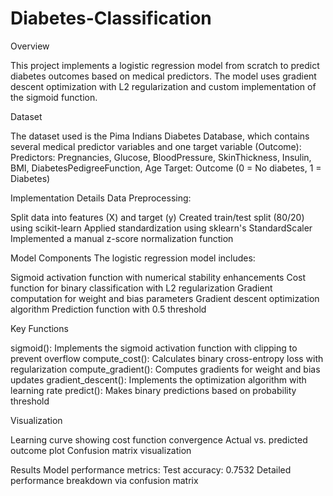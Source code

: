 # Diabetes-Classification
Overview

This project implements a logistic regression model from scratch to predict diabetes outcomes based on medical predictors. The model uses gradient descent optimization with L2 regularization and custom implementation of the sigmoid function.

Dataset

The dataset used is the Pima Indians Diabetes Database, which contains several medical predictor variables and one target variable (Outcome):
Predictors: Pregnancies, Glucose, BloodPressure, SkinThickness, Insulin, BMI, DiabetesPedigreeFunction, Age
Target: Outcome (0 = No diabetes, 1 = Diabetes)

Implementation Details
Data Preprocessing:

Split data into features (X) and target (y)
Created train/test split (80/20) using scikit-learn
Applied standardization using sklearn's StandardScaler
Implemented a manual z-score normalization function

Model Components
The logistic regression model includes:

Sigmoid activation function with numerical stability enhancements
Cost function for binary classification with L2 regularization
Gradient computation for weight and bias parameters
Gradient descent optimization algorithm
Prediction function with 0.5 threshold

Key Functions

sigmoid(): Implements the sigmoid activation function with clipping to prevent overflow
compute_cost(): Calculates binary cross-entropy loss with regularization
compute_gradient(): Computes gradients for weight and bias updates
gradient_descent(): Implements the optimization algorithm with learning rate
predict(): Makes binary predictions based on probability threshold

Visualization

Learning curve showing cost function convergence
Actual vs. predicted outcome plot
Confusion matrix visualization

Results
Model performance metrics:
Test accuracy: 0.7532
Detailed performance breakdown via confusion matrix
